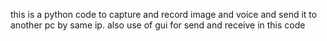 this is a python code to capture and record image and voice and send it to another pc by same ip.
also use of gui for send and receive in this code
